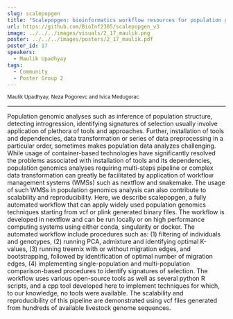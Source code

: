 ```yaml
---
slug: scalepopgen
title: "Scalepopgen: bioinformatics workflow resources for population genomics"
url: https://github.com/BioInf2305/scalepopgen_v3
image: ../../../images/visuals/2_17_maulik.png
poster: ../../../images/posters/2_17_maulik.pdf
poster_id: 17
speakers:
  - Maulik Upadhyay
tags:
  - Community
  - Poster Group 2
---
```


<div className="mb-8">
  <small className="typo-small">
    Maulik Upadhyay, Neza Pogorevc and Ivica Medugorac
  </small>
</div>

<hr className="border-t border-gray-50 mb-4 opacity-20" />

Population genomic analyses such as inference of population structure, detecting introgression, identifying signatures of selection usually involve application of plethora of tools and approaches. Further, installation of tools and dependencies, data transformation or series of data preprocessing in a particular order, sometimes makes population data analyzes challenging. While usage of container-based technologies have significantly resolved the problems associated with installation of tools and its dependencies, population genomics analyses requiring multi-steps pipeline or complex data transformation can greatly be facilitated by application of workflow management systems (WMSs) such as nextflow and snakemake. The usage of such WMSs in population genomics analysis can also contribute to scalability and reproducibility. Here, we describe scalepopgen, a fully automated workflow that can apply widely used population genomics techniques starting from vcf or plink generated binary files. The workflow is developed in nextflow and can be run locally or on high performance computing systems using either conda, singularity or docker. The automated workflow include procedures such as: (1) filtering of individuals and genotypes, (2) running PCA, admixture and identifying optimal K-values, (3) running treemix with or without migration edges, and bootstrapping, followed by identification of optimal number of migration edges, (4) implementing single-population and multi-population comparison-based procedures to identify signatures of selection. The workflow uses various open-source tools as well as several python R scripts, and a cpp tool developed here to implement techniques for which, to our knowledge, no tools were available. The scalability and reproducibility of this pipeline are demonstrated using vcf files generated from hundreds of available livestock genome sequences.